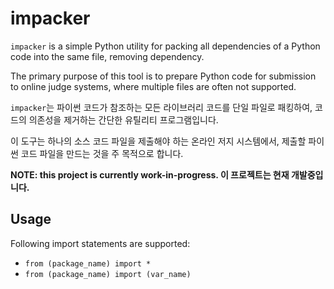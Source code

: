 # impacker

`impacker` is a simple Python utility for packing all dependencies of a Python code into the same file, removing dependency.

The primary purpose of this tool is to prepare Python code for submission to online judge systems, where multiple files are often not supported.

`impacker`는 파이썬 코드가 참조하는 모든 라이브러리 코드를 단일 파일로 패킹하여, 코드의 의존성을 제거하는 간단한 유틸리티 프로그램입니다.

이 도구는 하나의 소스 코드 파일을 제출해야 하는 온라인 저지 시스템에서, 제출할 파이썬 코드 파일을 만드는 것을 주 목적으로 합니다.

**NOTE: this project is currently work-in-progress. 이 프로젝트는 현재 개발중입니다.**

## Usage

Following import statements are supported:

* `from (package_name) import *`
* `from (package_name) import (var_name)`